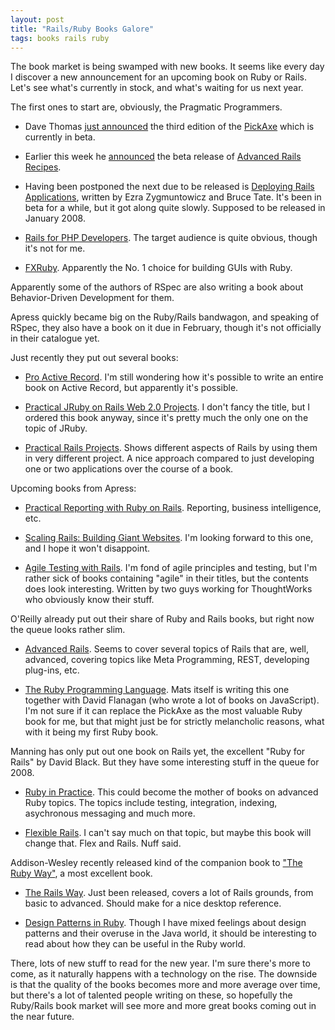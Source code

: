 ```yaml
---
layout: post
title: "Rails/Ruby Books Galore"
tags: books rails ruby
---
```

The book market is being swamped with new books. It seems like every day I discover a new announcement for an upcoming book on Ruby or Rails. Let's see what's currently in stock, and what's waiting for us next year.

The first ones to start are, obviously, the Pragmatic Programmers.

* Dave Thomas [just announced](http://pragdave.blogs.pragprog.com/pragdave/2007/12/a-new-pickaxe.html) the third edition of the [PickAxe](http://pragprog.com/titles/ruby3) which is currently in beta.

* Earlier this week he [announced](http://pragdave.blogs.pragprog.com/pragdave/2007/12/advanced-rails.html) the beta release of [Advanced Rails Recipes](http://pragprog.com/titles/fr_arr).

* Having been postponed the next due to be released is [Deploying Rails Applications](http://pragprog.com/titles/fr_deploy), written by Ezra Zygmuntowicz and Bruce Tate. It's been in beta for a while, but it got along quite slowly. Supposed to be released in January 2008.

* [Rails for PHP Developers](http://pragprog.com/titles/ndphpr). The target audience is quite obvious, though it's not for me.

* [FXRuby](http://pragprog.com/titles/fxruby). Apparently the No. 1 choice for building GUIs with Ruby.

Apparently some of the authors of RSpec are also writing a book about Behavior-Driven Development for them.

Apress quickly became big on the Ruby/Rails bandwagon, and speaking of RSpec, they also have a book on it due in February, though it's not officially in their catalogue yet.

Just recently they put out several books:

* [Pro Active Record](http://www.apress.com/book/view/1590598474). I'm still wondering how it's possible to write an entire book on Active Record, but apparently it's possible.

* [Practical JRuby on Rails Web 2.0 Projects](http://www.apress.com/book/view/1590598814). I don't fancy the title, but I ordered this book anyway, since it's pretty much the only one on the topic of JRuby.

* [Practical Rails Projects](http://www.apress.com/book/view/1590597818). Shows different aspects of Rails by using them in very different project. A nice approach compared to just developing one or two applications over the course of a book.

Upcoming books from Apress:

* [Practical Reporting with Ruby on Rails](http://www.apress.com/book/view/1590599330). Reporting, business intelligence, etc.

* [Scaling Rails: Building Giant Websites](http://www.apress.com/book/view/1590599322). I'm looking forward to this one, and I hope it won't disappoint.

* [Agile Testing with Rails](http://www.apress.com/book/view/1590599152). I'm fond of agile principles and testing, but I'm rather sick of books containing "agile" in their titles, but the contents does look interesting. Written by two guys working for ThoughtWorks who obviously know their stuff.

O'Reilly already put out their share of Ruby and Rails books, but right now the queue looks rather slim.

* [Advanced Rails](http://www.oreilly.com/catalog/9780596510329/). Seems to cover several topics of Rails that are, well, advanced, covering topics like Meta Programming, REST, developing plug-ins, etc.

* [The Ruby Programming Language](http://www.oreilly.com/catalog/9780596516178/). Mats itself is writing this one together with David Flanagan (who wrote a lot of books on JavaScript). I'm not sure if it can replace the PickAxe as the most valuable Ruby book for me, but that might just be for strictly melancholic reasons, what with it being my first Ruby book.

Manning has only put out one book on Rails yet, the excellent "Ruby for Rails" by David Black. But they have some interesting stuff in the queue for 2008.

* [Ruby in Practice](http://www.manning.com/mcanally/). This could become the mother of books on advanced Ruby topics. The topics include testing, integration, indexing, asychronous messaging and much more.

* [Flexible Rails](http://www.manning.com/armstrong/). I can't say much on that topic, but maybe this book will change that. Flex and Rails. Nuff said.

Addison-Wesley recently released kind of the companion book to ["The Ruby Way"](http://www.informit.com/title/0672328844), a most excellent book.

* [The Rails Way](http://www.informit.com/store/product.aspx?isbn=0321445619). Just been released, covers a lot of Rails grounds, from basic to advanced. Should make for a nice desktop reference.

* [Design Patterns in Ruby](http://www.informit.com/store/product.aspx?isbn=0321490452). Though I have mixed feelings about design patterns and their overuse in the Java world, it should be interesting to read about how they can be useful in the Ruby world.

There, lots of new stuff to read for the new year. I'm sure there's more to come, as it naturally happens with a technology on the rise. The downside is that the quality of the books becomes more and more average over time, but there's a lot of talented people writing on these, so hopefully the Ruby/Rails book market will see more and more great books coming out in the near future.